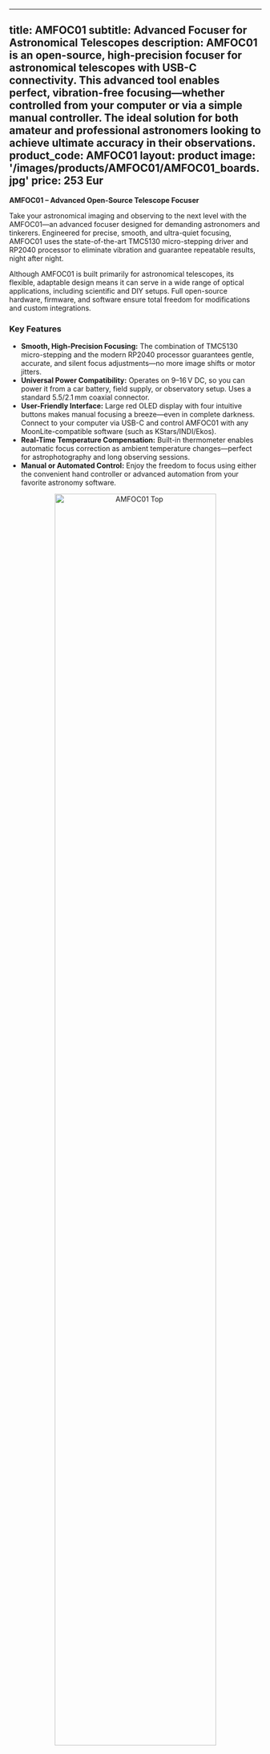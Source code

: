 
--------------
title: AMFOC01
subtitle: Advanced Focuser for Astronomical Telescopes
description: AMFOC01 is an open-source, high-precision focuser for astronomical telescopes with USB-C connectivity. This advanced tool enables perfect, vibration-free focusing—whether controlled from your computer or via a simple manual controller. The ideal solution for both amateur and professional astronomers looking to achieve ultimate accuracy in their observations.
product\_code: AMFOC01
layout: product
image: '/images/products/AMFOC01/AMFOC01\_boards.jpg'
price: 253 Eur
--------------

**AMFOC01 – Advanced Open-Source Telescope Focuser**

Take your astronomical imaging and observing to the next level with the AMFOC01—an advanced focuser designed for demanding astronomers and tinkerers. Engineered for precise, smooth, and ultra-quiet focusing, AMFOC01 uses the state-of-the-art TMC5130 micro-stepping driver and RP2040 processor to eliminate vibration and guarantee repeatable results, night after night.

Although AMFOC01 is built primarily for astronomical telescopes, its flexible, adaptable design means it can serve in a wide range of optical applications, including scientific and DIY setups. Full open-source hardware, firmware, and software ensure total freedom for modifications and custom integrations.


### Key Features

* **Smooth, High-Precision Focusing:**
  The combination of TMC5130 micro-stepping and the modern RP2040 processor guarantees gentle, accurate, and silent focus adjustments—no more image shifts or motor jitters.
* **Universal Power Compatibility:**
  Operates on 9–16 V DC, so you can power it from a car battery, field supply, or observatory setup. Uses a standard 5.5/2.1 mm coaxial connector.
* **User-Friendly Interface:**
  Large red OLED display with four intuitive buttons makes manual focusing a breeze—even in complete darkness. Connect to your computer via USB-C and control AMFOC01 with any MoonLite-compatible software (such as KStars/INDI/Ekos).
* **Real-Time Temperature Compensation:**
  Built-in thermometer enables automatic focus correction as ambient temperature changes—perfect for astrophotography and long observing sessions.
* **Manual or Automated Control:**
  Enjoy the freedom to focus using either the convenient hand controller or advanced automation from your favorite astronomy software.


<p align="center">
  <img alt="AMFOC01 Top" src="/images/products/AMFOC01/amfoc_schema.png" width="80%">
</p>


### Versatility & Integration

AMFOC01 is ready to integrate with nearly any telescope or optical system. 3D-printable mechanical adapters can be created to fit your specific setup, and the compact design is easy to mount. Whether you’re retrofitting an older telescope or building a new imaging rig, AMFOC01 gives you the flexibility and reliability you need.


### 100% Open Source

This project is completely open-source—including hardware, firmware, and control software. You’re free to inspect, modify, and extend every aspect. We also offer support and can provide custom modifications for unique applications.


### Documentation

Find technical details, pinouts, setup guides, and troubleshooting tips in the [official documentation](/docs/AMFOC01/).


### Who is it for?

AMFOC01 is the perfect focuser for anyone who demands reliable, accurate focusing—whether you’re an amateur exploring the night sky, an astrophotographer seeking pinpoint stars, or a researcher with special optical needs.
